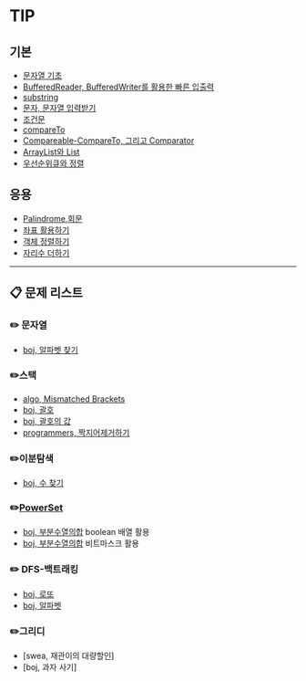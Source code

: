 # TIP
## 기본
* [문자열 기초](https://github.com/kHeNoTbB/Algorithm/blob/master/tip/%EB%AC%B8%EC%9E%90%EC%97%B4%EA%B8%B0%EC%B4%88.md)
* [BufferedReader, BufferedWriter를 활용한 빠른 입출력](https://github.com/kHeNoTbB/Algorithm/blob/master/tip/BufferedReader%2C%20BufferedWriter%EB%A5%BC%20%ED%99%9C%EC%9A%A9%ED%95%9C%20%EB%B9%A0%EB%A5%B8%20%EC%9E%85%EC%B6%9C%EB%A0%A5.md)
* [substring](https://github.com/kHeNoTbB/Algorithm/blob/master/tip/substring.md)
* [문자, 문자열 입력받기](https://github.com/kHeNoTbB/Algorithm/blob/master/tip/%EB%AC%B8%EC%9E%90%2C%20%EB%AC%B8%EC%9E%90%EC%97%B4%20%EC%9E%85%EB%A0%A5%EB%B0%9B%EA%B8%B0.md)
* [조건문](https://github.com/kHeNoTbB/Algorithm/blob/master/tip/%EC%A1%B0%EA%B1%B4%EB%AC%B8.md)
* [compareTo](https://github.com/kHeNoTbB/Algorithm/blob/master/tip/compareTo.md)
* [Compareable-CompareTo, 그리고 Comparator](https://github.com/kHeNoTbB/Algorithm/blob/master/tip/Compareable-CompareTo%2C%20%EA%B7%B8%EB%A6%AC%EA%B3%A0%20Comparator.md)
* [ArrayList와 List](https://github.com/kHeNoTbB/Algorithm/blob/master/tip/ArrayList%EC%99%80%20List.md)
* [우선순위큐와 정렬](https://github.com/kHeNoTbB/Algorithm/blob/master/tip/PriorityQueue.md)

## 응용
* [Palindrome,회문](https://github.com/kHeNoTbB/Algorithm/blob/master/tip/Palindrome%2C%ED%9A%8C%EB%AC%B8.md)
* [좌표 활용하기](https://github.com/kHeNoTbB/Algorithm/blob/master/tip/%EC%A2%8C%ED%91%9C%20%ED%99%9C%EC%9A%A9%ED%95%98%EA%B8%B0.md)
* [객체 정렬하기](https://github.com/kHeNoTbB/Algorithm/blob/master/tip/%EA%B0%9D%EC%B2%B4%20%EC%A0%95%EB%A0%AC%ED%95%98%EA%B8%B0.md)
* [자리수 더하기](https://github.com/kHeNoTbB/Algorithm/blob/master/tip/%EC%9E%90%EB%A6%AC%EC%88%98%20%EB%8D%94%ED%95%98%EA%B8%B0.md)

****

## 📋 문제 리스트
### ✏️ 문자열
* [boj, 알파벳 찾기](https://github.com/kHeNoTbB/Algorithm/blob/master/baekjoon/10809.java)

### ✏️스택
* [algo, Mismatched Brackets](https://github.com/kHeNoTbB/Algorithm/blob/master/Algospot/BRACKETS2.java)
* [boj, 괄호](https://github.com/kHeNoTbB/Algorithm/blob/master/baekjoon/9012.java)
* [boj, 괄호의 값](https://www.acmicpc.net/problem/2504)
* [programmers, 짝지어제거하기](https://programmers.co.kr/learn/courses/30/lessons/12973)

### ✏️이분탐색
* [boj, 수 찾기](https://github.com/kHeNoTbB/Algorithm/blob/master/baekjoon/1920.java)

### ✏️[PowerSet](https://github.com/kHeNoTbB/Algorithm/blob/master/Exhaustive%20Search/(1)%20PowerSet.md)
* [boj, 부분수열의합](https://github.com/kHeNoTbB/Algorithm/blob/master/baekjoon/1182_boolean.java) boolean 배열 활용
* [boj, 부분수열의합](https://github.com/kHeNoTbB/Algorithm/blob/master/baekjoon/1182_bitmask.java) 비트마스크 활용

### ✏️ DFS-백트래킹
* [boj, 로또](https://github.com/kHeNoTbB/Algorithm/blob/master/baekjoon/6603.java)
* [boj, 알파벳](https://www.acmicpc.net/problem/1987)

### ✏️그리디
* [swea, 재관이의 대량할인]
* [boj, 과자 사기]
